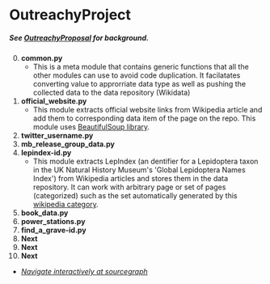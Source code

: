 # OutreachyProject
##### See [OutreachyProposal](https://github.com/Ammarpad/OutreachyProposal) for background.


0. **common.py**
	- This is a meta module that contains generic functions that all 	the other modules can use to avoid code duplication. It 	facilatates converting value to approrriate data type as well as 	pushing the collected data to the data repository (Wikidata)
1. **official\_website.py**
	- This module extracts official website links from Wikipedia article and add them to corresponding data item of the page on the repo. This module uses [BeautifulSoup library](https://pypi.org/project/beautifulsoup4/).
2. **twitter\_username.py**
3. **mb\_release\_group\_data.py**
4. **lepindex-id.py**
	- This module extracts LepIndex (an dentifier for a Lepidoptera taxon in the UK Natural History Museum's 'Global Lepidoptera Names Index') from Wikipedia articles and stores them in the data repository. It can work with arbitrary page or set of pages (categorized) such as the set automatically generated by this [wikipedia category](https://en.wikipedia.org/wiki/Category:LepIndex_ID_not_in_Wikidata).
5. **book\_data.py**
6. **power_stations.py**
7. **find\_a\_grave-id.py**
8. **Next**
9. **Next**
10. **Next**


* _[Navigate interactively at sourcegraph](https://sourcegraph.com/github.com/Ammarpad/OutreachyProject/)_
